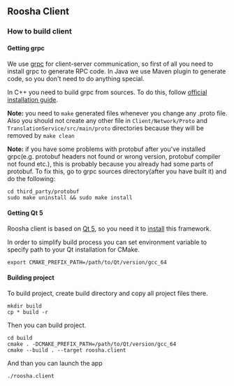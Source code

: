 ## Roosha Client

### How to build client

#### Getting grpc
We use [grpc](https://github.com/grpc/grpc) for client-server communication, so first of all you need to install grpc to generate
RPC code. In Java we use Maven plugin to generate code, so you don't need to do anything special.

In C++ you need to build grpc from sources. To do this, follow
[official installation guide](https://github.com/grpc/grpc/blob/master/INSTALL.md).


**Note:** you need to `make` generated files whenever you change any .proto file. Also you should not create any other file in `Client/Network/Proto` and `TranslationService/src/main/proto` directories because they will be removed by `make clean`

**Note:** if you have some problems with protobuf after you've installed grpc(e.g. protobuf headers not found or wrong version, protobuf compiler
not found etc.), this is probably because you already had some parts of protobuf. To fix this, go to grpc sources directory(after you have
built it) and do the following:
```
cd third_party/protobuf
sudo make uninstall && sudo make install
```

#### Getting Qt 5
Roosha client is based on [Qt 5](https://www.qt.io/), so you need it to [install](https://www.qt.io/download/) 
this framework.

In order to simplify build process you can set environment variable to specify path to your Qt installation for CMake.
```
export CMAKE_PREFIX_PATH=/path/to/Qt/version/gcc_64
```
#### Building project

To build project, create build directory and copy all project files there.
```
mkdir build
cp * build -r
```

Then you can build project.
```
cd build
cmake . -DCMAKE_PREFIX_PATH=/path/to/Qt/version/gcc_64
cmake --build . --target roosha.client
```

And than you can launch the app
```
./roosha.client
```